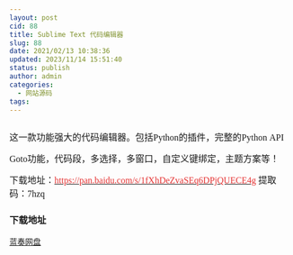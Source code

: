 ```yaml
---
layout: post
cid: 88
title: Sublime Text 代码编辑器
slug: 88
date: 2021/02/13 10:38:36
updated: 2023/11/14 15:51:40
status: publish
author: admin
categories: 
  - 网站源码
tags: 
---
```



<div alt="潮男心博客 www.cnx0.com" >
				<p>
	<a class="pics" href="/upload/1/888552/images/20210212/20210212141378197819.gif" rel="pics"><img src="http://www.aishoujizy.com/upload/1/888552/images/20210212/20210212141378197819.gif" class="scrollLoading" data-url="/upload/1/888552/images/20210212/20210212141378197819.gif" alt=""></a> 
</p>
<p>
	<span style='font-size:16px;font-family:"'>这</span><span style='font-size:16px;font-family:"'>一款功能强大的代码编辑器。包括Python的插件，完整的Python&#160;API&#160;</span>
</p>
<p>
	<span style='font-size:16px;font-family:"'>Goto功能，代码段，多选择，多窗口，自定义键绑定，主题方案等！</span>
</p>
<p>
	<span style='font-size:16px;font-family:"'>下载地址：<a href="https://pan.baidu.com/s/1fXhDeZvaSEq6DPjQUECE4g" target="_blank"><span style="color:#E53333;">https://pan.baidu.com/s/1fXhDeZvaSEq6DPjQUECE4g</span></a>&#160;</span><span style='font-size:16px;font-family:"'>提取码：7hzq&#160;</span>
</p>
<div id="fengexuxian"></div>
<div class="page-content-intro main-article"><div class="down-url-wrap"> 
<h3 class="tit">
<i class="ico"></i>下载地址</h3>
<a href="#down" onclick="window.open('https://asj.lanzous.com/iLpmPllb7wh');return false;" class="sbtn" title=""><i class="ico"></i><i class="line"></i>蓝奏网盘</a> &#160;

</div></div>			</div>
			